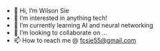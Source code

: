- 👋 Hi, I’m Wilson Sie
- 👀 I’m interested in anything tech!
- 🌱 I’m currently learning AI and neural networking
- 💞️ I’m looking to collaborate on ...
- 📫 How to reach me @ fcsie55@gmail.com

<!---
waitingonalice/waitingonalice is a ✨ special ✨ repository because its `README.md` (this file) appears on your GitHub profile.
You can click the Preview link to take a look at your changes.
--->
